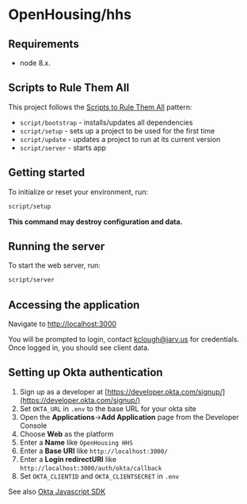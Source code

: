 # OpenHousing/hhs

## Requirements

- node 8.x.

## Scripts to Rule Them All

This project follows the [Scripts to Rule Them All](https://githubengineering.com/scripts-to-rule-them-all/) pattern:

- `script/bootstrap` - installs/updates all dependencies
- `script/setup` - sets up a project to be used for the first time
- `script/update` - updates a project to run at its current version
- `script/server` - starts app

## Getting started

To initialize or reset your environment, run:

```bash
script/setup
````

**This command may destroy configuration and data.**

## Running the server

To start the web server, run:

```bash
script/server
```

## Accessing the application

Navigate to [http://localhost:3000](http://localhost:3000)

You will be prompted to login, contact kclough@jarv.us for credentials. Once logged in, you should see client data.

## Setting up Okta authentication


1. Sign up as a developer at [https://developer.okta.com/signup/](https://developer.okta.com/signup/)
1. Set `OKTA_URL` in `.env` to the base URL for your okta site
1. Open the **Applications**→**Add Application** page from the Developer Console
1. Choose **Web** as the platform
1. Enter a **Name** like `OpenHousing HHS`
1. Enter a **Base URI** like `http://localhost:3000/`
1. Enter a **Login redirectURI** like `http://localhost:3000/auth/okta/callback`
1. Set `OKTA_CLIENTID` and `OKTA_CLIENTSECRET` in `.env`

See also [Okta Javascript SDK](https://developer.okta.com/code/javascript/)